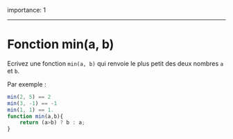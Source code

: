 importance: 1

---

# Fonction min(a, b)

Ecrivez une fonction `min(a, b)` qui renvoie le plus petit des deux nombres `a` et `b`.

Par exemple :

```js
min(2, 5) == 2
min(3, -1) == -1
min(1, 1) == 1.
function min(a,b){
    return (a>b) ? b : a;
}
```

